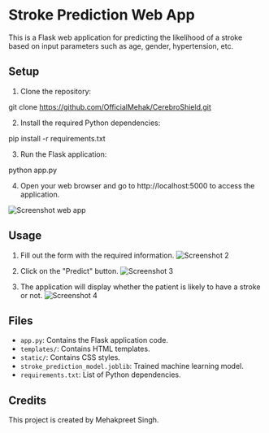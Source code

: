 # Stroke Prediction Web App

This is a Flask web application for predicting the likelihood of a stroke based on input parameters such as age, gender, hypertension, etc.

## Setup

1. Clone the repository:

git clone https://github.com/OfficialMehak/CerebroShield.git

2. Install the required Python dependencies:

pip install -r requirements.txt

3. Run the Flask application:

python app.py


4. Open your web browser and go to http://localhost:5000 to access the application.

![Screenshot web app](https://github.com/OfficialMehak/CerebroShield/assets/159048970/4467dcce-c84d-4bc1-a111-bd5d67eca952)



## Usage

1. Fill out the form with the required information.
   ![Screenshot 2](https://github.com/OfficialMehak/CerebroShield/assets/159048970/b2ad7020-0cf7-4492-9d09-9befaa8d806d)

2. Click on the "Predict" button.
   ![Screenshot 3](https://github.com/OfficialMehak/CerebroShield/assets/159048970/19495854-10c5-4812-bb5d-3e45863aa122)

3. The application will display whether the patient is likely to have a stroke or not.
   ![Screenshot 4](https://github.com/OfficialMehak/CerebroShield/assets/159048970/be45208d-023a-4c39-a79d-1f6bd94ffd11)


## Files

- `app.py`: Contains the Flask application code.
- `templates/`: Contains HTML templates.
- `static/`: Contains CSS styles.
- `stroke_prediction_model.joblib`: Trained machine learning model.
- `requirements.txt`: List of Python dependencies.

## Credits

This project is created by Mehakpreet Singh.

